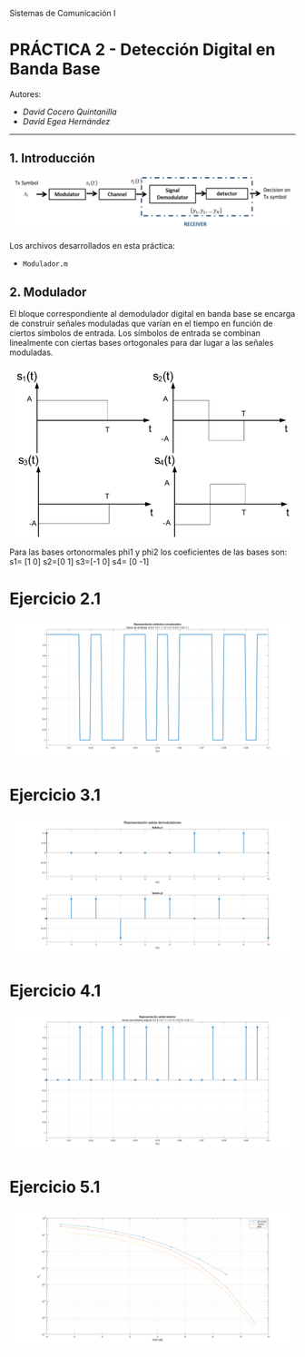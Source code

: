 Sistemas de Comunicación I
# PRÁCTICA 2 - Detección Digital en Banda Base

Autores:
* *David Cocero Quintanilla*  
* *David Egea Hernández*

---

## 1. Introducción


!["Esquema completo del sistema"](Practica2/../images/1_esquema.png)

Los archivos desarrollados en esta práctica:
- `Modulador.m`



## 2. Modulador

El bloque correspondiente al demodulador digital en banda base se encarga de construir señales moduladas que varían en el tiempo en función de ciertos símbolos de entrada. Los símbolos de entrada se combinan linealmente con ciertas bases ortogonales para dar lugar a las señales moduladas.

!["Señales moduladas a utilizar"](Practica2/../images/2_signals.png)




Para las bases ortonormales phi1 y phi2 los coeficientes de las bases son: 
s1= [1 0]  s2=[0 1] s3=[-1 0] s4= [0 -1]


# Ejercicio 2.1

!["Secuencia de símbolos modulados"](Practica2/../images/2_1_simbolos_modulados.png)

# Ejercicio 3.1

!["Coeficientes demodulados"](Practica2/../images/3_1_coeficientes_demodulados.png)

# Ejercicio 4.1

!["Coeficientes detectados"](Practica2/../images/4_1_coeficientes_detectados.png)

# Ejercicio 5.1

!["Gráfica PE - SNR"](Practica2/../images/5_1_pe_snr.png)